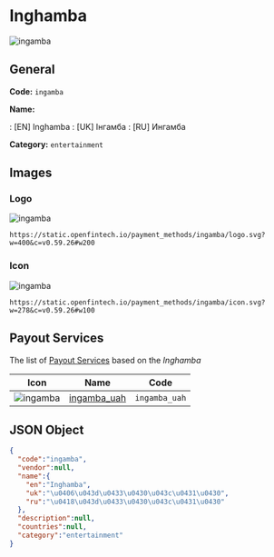 
# Inghamba 
![ingamba](https://static.openfintech.io/payment_methods/ingamba/logo.svg?w=400&c=v0.59.26#w200)  

## General 
**Code:** `ingamba` 
 
**Name:** 
 
:	[EN] Inghamba 
:	[UK] Інгамба 
:	[RU] Ингамба 
 
**Category:** `entertainment` 
 

## Images 

### Logo 
![ingamba](https://static.openfintech.io/payment_methods/ingamba/logo.svg?w=400&c=v0.59.26#w200)  

```
https://static.openfintech.io/payment_methods/ingamba/logo.svg?w=400&c=v0.59.26#w200
```  

### Icon 
![ingamba](https://static.openfintech.io/payment_methods/ingamba/icon.svg?w=278&c=v0.59.26#w100)  

```
https://static.openfintech.io/payment_methods/ingamba/icon.svg?w=278&c=v0.59.26#w100
```  

## Payout Services 
 
The list of [Payout Services](/payout-services/) based on the _Inghamba_ 

|Icon|Name|Code| 
|:---:|:---:|:---:| 
|![ingamba](https://static.openfintech.io/payout_methods/ingamba/icon.svg?w=278&c=v0.59.26#w40) |[ingamba_uah](/payout-services/ingamba_uah/)|`ingamba_uah`| 
 

## JSON Object 

```json
{
  "code":"ingamba",
  "vendor":null,
  "name":{
    "en":"Inghamba",
    "uk":"\u0406\u043d\u0433\u0430\u043c\u0431\u0430",
    "ru":"\u0418\u043d\u0433\u0430\u043c\u0431\u0430"
  },
  "description":null,
  "countries":null,
  "category":"entertainment"
}
```  
